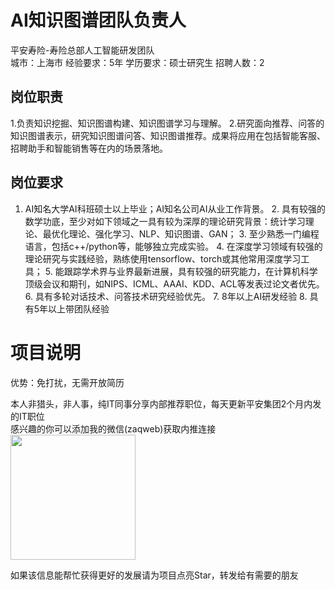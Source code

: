 # AI知识图谱团队负责人
平安寿险-寿险总部人工智能研发团队  
城市：上海市 经验要求：5年 学历要求：硕士研究生  招聘人数：2

## 岗位职责
1.负责知识挖掘、知识图谱构建、知识图谱学习与理解。
   2.研究面向推荐、问答的知识图谱表示，研究知识图谱问答、知识图谱推荐。成果将应用在包括智能客服、招聘助手和智能销售等在内的场景落地。

## 岗位要求
1. AI知名大学AI科班硕士以上毕业；AI知名公司AI从业工作背景。
   2. 具有较强的数学功底，至少对如下领域之一具有较为深厚的理论研究背景：统计学习理论、最优化理论、强化学习、NLP、知识图谱、GAN；
   3. 至少熟悉一门编程语言，包括c++/python等，能够独立完成实验。
   4. 在深度学习领域有较强的理论研究与实践经验，熟练使用tensorflow、torch或其他常用深度学习工具；
   5. 能跟踪学术界与业界最新进展，具有较强的研究能力，在计算机科学顶级会议和期刊，如NIPS、ICML、AAAI、KDD、ACL等发表过论文者优先。
   6. 具有多轮对话技术、问答技术研究经验优先。
   7. 8年以上AI研发经验 
   8. 具有5年以上带团队经验

# 项目说明

优势：免打扰，无需开放简历

本人非猎头，非人事，纯IT同事分享内部推荐职位，每天更新平安集团2个月内发的IT职位  
感兴趣的你可以添加我的微信(zaqweb)获取内推连接  
<img src="https://github.com/zaqweb/PA-IT-JOBS/blob/master/WechatICode.jpeg"  height="200" width="200">

如果该信息能帮忙获得更好的发展请为项目点亮Star，转发给有需要的朋友




